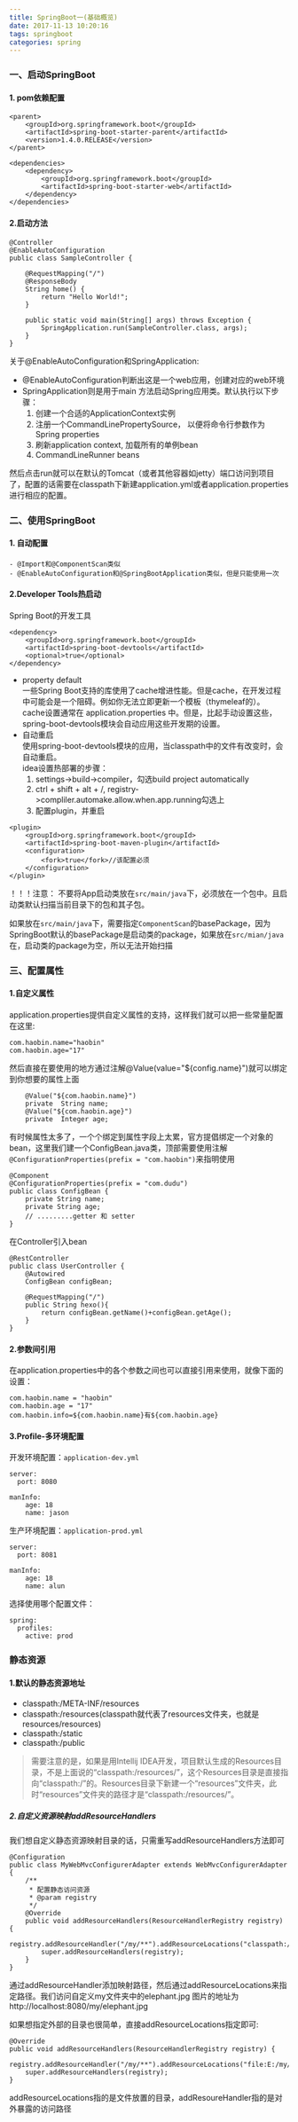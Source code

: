 ```yaml
---
title: SpringBoot一(基础概览)
date: 2017-11-13 10:20:16
tags: springboot
categories: spring
---
```


### 一、启动SpringBoot

#### 1. pom依赖配置
``` 
<parent>
    <groupId>org.springframework.boot</groupId>
    <artifactId>spring-boot-starter-parent</artifactId>
    <version>1.4.0.RELEASE</version>
</parent>

<dependencies>
    <dependency>
        <groupId>org.springframework.boot</groupId>
        <artifactId>spring-boot-starter-web</artifactId>
    </dependency>
</dependencies>
```

#### 2.启动方法

``` 
@Controller
@EnableAutoConfiguration
public class SampleController {

    @RequestMapping("/")
    @ResponseBody
    String home() {
        return "Hello World!";
    }

    public static void main(String[] args) throws Exception {
        SpringApplication.run(SampleController.class, args);
    }
}
```
关于@EnableAutoConfiguration和SpringApplication:  
- @EnableAutoConfiguration判断出这是一个web应用，创建对应的web环境
- SpringApplication则是用于main 方法启动Spring应用类。默认执行以下步骤：
    1. 创建一个合适的ApplicationContext实例
    2. 注册一个CommandLinePropertySource， 以便将命令行参数作为Spring properties
    3. 刷新application context, 加载所有的单例bean
    4. CommandLineRunner beans
    
然后点击run就可以在默认的Tomcat（或者其他容器如jetty）端口访问到项目了，配置的话需要在classpath下新建application.yml或者application.properties进行相应的配置。

### 二、使用SpringBoot

#### 1. 自动配置  
    - @Import和@ComponentScan类似
    - @EnableAutoConfiguration和@SpringBootApplication类似，但是只能使用一次
    
#### 2.Developer Tools热启动  
Spring Boot的开发工具
``` 
<dependency>
    <groupId>org.springframework.boot</groupId>
    <artifactId>spring-boot-devtools</artifactId>
    <optional>true</optional>
</dependency>
```
- property default  
一些Spring Boot支持的库使用了cache增进性能。但是cache，在开发过程中可能会是一个阻碍。例如你无法立即更新一个模板（thymeleaf的）。
cache设置通常在 application.properties 中。但是，比起手动设置这些，spring-boot-devtools模块会自动应用这些开发期的设置。
- 自动重启  
使用spring-boot-devtools模块的应用，当classpath中的文件有改变时，会自动重启。  
idea设置热部署的步骤：
    1. settings->build->compiler，勾选build project automatically
    2. ctrl + shift + alt + /, registry->compliler.automake.allow.when.app.running勾选上
    3. 配置plugin，并重启
``` 
<plugin>
    <groupId>org.springframework.boot</groupId>
    <artifactId>spring-boot-maven-plugin</artifactId>
    <configuration>
        <fork>true</fork>//该配置必须
    </configuration>
</plugin>
```

！！！注意：
不要将App启动类放在`src/main/java`下，必须放在一个包中。且启动类默认扫描当前目录下的包和其子包。

如果放在`src/main/java`下，需要指定`ComponentScan`的basePackage，因为SpringBoot默认的basePackage是启动类的package，如果放在`src/mian/java
`在，启动类的package为空，所以无法开始扫描


### 三、配置属性

#### 1.自定义属性

application.properties提供自定义属性的支持，这样我们就可以把一些常量配置在这里:
``` 
com.haobin.name="haobin"
com.haobin.age="17"
```
然后直接在要使用的地方通过注解@Value(value="${config.name}")就可以绑定到你想要的属性上面
``` 
    @Value("${com.haobin.name}")
    private  String name;
    @Value("${com.haobin.age}")
    private  Integer age;
```

有时候属性太多了，一个个绑定到属性字段上太累，官方提倡绑定一个对象的bean，这里我们建一个ConfigBean.java类，顶部需要使用注解`@ConfigurationProperties(prefix = "com.haobin")`来指明使用
``` 
@Component
@ConfigurationProperties(prefix = "com.dudu")
public class ConfigBean {
    private String name;
    private String age;
    // .........getter 和 setter
}
```
在Controller引入bean
``` 
@RestController
public class UserController {
    @Autowired
    ConfigBean configBean;

    @RequestMapping("/")
    public String hexo(){
        return configBean.getName()+configBean.getAge();
    }
}
```

#### 2.参数间引用

在application.properties中的各个参数之间也可以直接引用来使用，就像下面的设置：
``` 
com.haobin.name = "haobin"
com.haobin.age = "17"
com.haobin.info=${com.haobin.name}有${com.haobin.age}
```

#### 3.Profile-多环境配置

开发环境配置：`application-dev.yml`
``` 
server:
  port: 8080

manInfo:
    age: 18
    name: jason
```
生产环境配置：`application-prod.yml`
``` 
server:
  port: 8081

manInfo:
    age: 18
    name: alun
```

选择使用哪个配置文件：
``` 
spring:
  profiles:
    active: prod
```


### 静态资源

#### 1.默认的静态资源地址
- classpath:/META-INF/resources
- classpath:/resources(classpath就代表了resources文件夹，也就是resources/resources)
- classpath:/static
- classpath:/public

>需要注意的是，如果是用Intellij IDEA开发，项目默认生成的Resources目录，不是上面说的“classpath:/resources/”，这个Resources目录是直接指向“classpath:/”的。Resources目录下新建一个“resources”文件夹，此时“resources”文件夹的路径才是“classpath:/resources/”。

##### 2.自定义资源映射addResourceHandlers

我们想自定义静态资源映射目录的话，只需重写addResourceHandlers方法即可

``` 
@Configuration
public class MyWebMvcConfigurerAdapter extends WebMvcConfigurerAdapter {
    /**
     * 配置静态访问资源
     * @param registry
     */
    @Override
    public void addResourceHandlers(ResourceHandlerRegistry registry) {
        registry.addResourceHandler("/my/**").addResourceLocations("classpath:/my/");
        super.addResourceHandlers(registry);
    }
}
```
通过addResourceHandler添加映射路径，然后通过addResourceLocations来指定路径。我们访问自定义my文件夹中的elephant.jpg 图片的地址为       http://localhost:8080/my/elephant.jpg

如果想指定外部的目录也很简单，直接addResourceLocations指定即可:
``` 
@Override
public void addResourceHandlers(ResourceHandlerRegistry registry) {
    registry.addResourceHandler("/my/**").addResourceLocations("file:E:/my/");
    super.addResourceHandlers(registry);
}
```
addResourceLocations指的是文件放置的目录，addResoureHandler指的是对外暴露的访问路径
 
 
